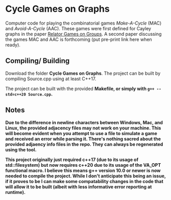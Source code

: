 # Cycle Games on Graphs

Computer code for playing the combinatorial games <i>Make-A-Cycle</i> (MAC) and <i>Avoid-A-Cycle</i> (AAC). These games were first defined for Cayley graphs in the paper <a href="http://dx.doi.org/10.1515/9783110755411-011">Relator Games on Groups</a>. A second paper discussing the games MAC and AAC is forthcoming (put pre-print link here when ready).

## Compiling/ Building

Download the folder <b>Cycle Games on Graphs</b>. The project can be built by compiling Source.cpp using at least C++17.  

The project can be built with the provided <b>Makefile<b>, or simply with ```g++ --std=c++20 Source.cpp```.
  

## Notes

Due to the difference in newline characters between Windows, Mac, and Linux, the provided adjacency files may not work on your machine. This will become evident when you attempt to use a file to simulate a game and received an error while parsing it. There's nothing sacred about the provided adjaency info files in the repo. They can always be regenerated using the tool.

This project originally just required c++17 (due to its usage of std::filesystem) but now requires c++20 due to its usage of the __VA_OPT__ functional macro. I believe this means g++ version 10.0 or newer is now needed to compile the project. While I don't anticipate this being an issue, if it proves to be I can make some compatability changes in the code that will allow it to be built (albeit with less informative error reporting at runtime). 
